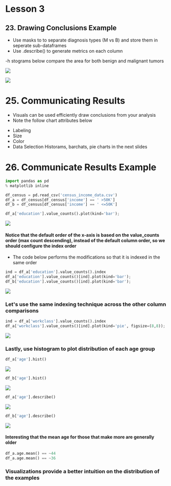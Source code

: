 # Lesson 3
## 23. Drawing Conclusions Example

- Use masks to to separate diagnosis types (M vs B) and store them in seperate sub-dataframes
- Use .describe() to generate metrics on each column

-h stograms below compare the area for both benign and malignant tumors

![](images/plot_hist_L3_C23.png)

![](images/plot_hist_L3_C23_rendered.png)

# 25. Communicating Results
- Visuals can be used efficiently draw conclusions from your analysis
- Note the follow chart attributes below
 * Labeling
 * Size
 * Color
 * Data Selection 
 Historams, barchats, pie charts in the next slides
 
# 26. Communicate Results Example
```python
import pandas as pd
% matplotlib inline

df_census = pd.read_csv('census_income_data.csv')
df_a = df_census[df_census['income'] == ' >50K']
df_b = df_census[df_census['income'] == ' <=50K']

df_a['education'].value_counts().plot(kind='bar');
```

![](images/26_education_vc_bar.png)


#### Notice that the default order of the x-axis is based on the value_counts order (max count descending), instead of the default column order, so we should configure  the index order 

- The code below performs the modifications so that it is indexed in the same order

```python
ind = df_a['education'].value_counts().index
df_a['education'].value_counts()[ind].plot(kind='bar');
df_b['education'].value_counts()[ind].plot(kind='bar');
```

![](images/26_reindexed_education_vc.png)

### Let's use the same indexing technique across the other column comparisons

```python
ind = df_a['workclass'].value_counts().index
df_a['workclass'].value_counts()[ind].plot(kind='pie', figsize=(8,8));
```

![](images/26_working_class_vc_pie.png)

### Lastly, use histogram to plot distribution of each age group

```python
df_a['age'].hist()

```

![](images/26_dfa_age_hist.png)


```python
df_b['age'].hist()
```

![](images/26_dfb_age_hist.png)

```python
df_a['age'].describe()
```

![](images/26_dfa_age_describe.png)


```python
df_b['age'].describe()
```

![](images/26_dfb_age_describe.png)

#### Interesting that the mean age for those that make more are generally older

```python
df_a.age.mean() == ~44
df_a.age.mean() == ~36
```

### Visualizations provide a better intuition on the distribution of the examples


